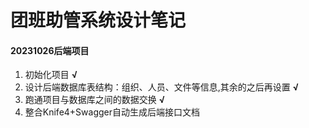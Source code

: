 # 团班助管系统设计笔记

#### 20231026后端项目

1. 初始化项目 **√**
2. 设计后端数据库表结构：组织、人员、文件等信息,其余的之后再设置 **√**
3. 跑通项目与数据库之间的数据交换 **√**
4. 整合Knife4+Swagger自动生成后端接口文档



